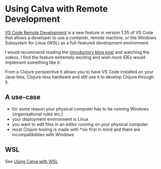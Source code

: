 # Using Calva with Remote Development

[VS Code Remote Development](https://code.visualstudio.com/docs/remote/remote-overview) is a new feature in version 1.35 of VS Code that allows a developer to use a container, remote machine, or the Windows Subsystem for Linux (WSL) as a full-featured development environment.

I would recommend reading the [introductory blog post](https://code.visualstudio.com/blogs/2019/05/02/remote-development) and watching the videos. I find the feature extremely exciting and wish more IDEs would implement something like it.

From a Clojure perspective it allows you to have VS Code installed on your Java-less, Clojure-less hardware and still use it to develop Clojure through it.

## A use-case

- for some reason your physical computer has to be running Windows (organisational rules etc.)
- your deployment environment is Linux
- you want to edit files in an editor running on your physical computer
- most Clojure tooling is made with *nix first in mind and there are incompatibilities with Windows

## WSL

See [Using Calva with WSL](wsl.md)
